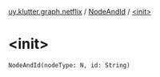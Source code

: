 [uy.klutter.graph.netflix](../index.md) / [NodeAndId](index.md) / [&lt;init&gt;](.)


# &lt;init&gt;
<code>NodeAndId(nodeType: N, id: String)</code><br/>

